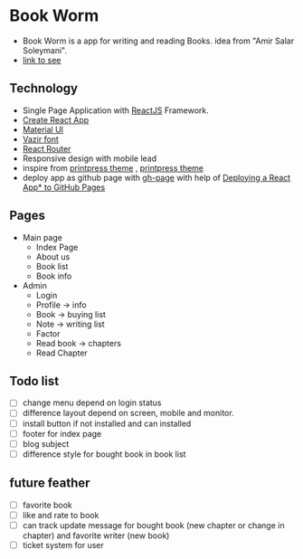 # Book Worm

- Book Worm is a app for writing and reading Books. idea from "Amir Salar Soleymani".
- [link to see](https://mohsen12999.github.io/bookworm)

## Technology

- Single Page Application with [ReactJS](https://reactjs.org/) Framework.
- [Create React App](https://create-react-app.dev/)
- [Material UI](https://material-ui.com/)
- [Vazir font](https://github.com/rastikerdar/vazir-font)
- [React Router](https://reacttraining.com/react-router/web/guides/quick-start)
- Responsive design with mobile lead
- inspire from [printpress theme](https://printpress.cmsmasters.net/) , [printpress theme](https://printpress.cmsmasters.net/default/)
- deploy app as github page with [gh-page](https://www.npmjs.com/package/gh-pages) with help of [Deploying a React App\* to GitHub Pages](https://github.com/gitname/react-gh-pages)

## Pages

- Main page
  - Index Page
  - About us
  - Book list
  - Book info
- Admin
  - Login
  - Profile -> info
  - Book -> buying list
  - Note -> writing list
  - Factor
  - Read book -> chapters
  - Read Chapter

## Todo list

- [ ] change menu depend on login status
- [ ] difference layout depend on screen, mobile and monitor.
- [ ] install button if not installed and can installed
- [ ] footer for index page
- [ ] blog subject
- [ ] difference style for bought book in book list

## future feather

- [ ] favorite book
- [ ] like and rate to book
- [ ] can track update message for bought book (new chapter or change in chapter) and favorite writer (new book)
- [ ] ticket system for user
